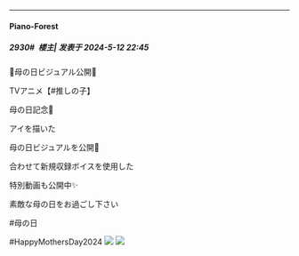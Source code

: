 ﻿
*****

####  Piano-Forest  
##### 2930#         楼主| 发表于 2024-5-12 22:45

🌟母の日ビジュアル公開🌟

TVアニメ【#推しの子】

母の日記念💖

アイを描いた

母の日ビジュアルを公開🌹

合わせて新規収録ボイスを使用した

特別動画も公開中✨

素敵な母の日をお過ごし下さい

#母の日 

#HappyMothersDay2024
<img src="https://p.sda1.dev/17/4bc144ac0452622932a351c8c70e94d2/20240512_224354.jpg" referrerpolicy="no-referrer">
<img src="https://p.sda1.dev/17/1235d6dfe92ccb326d32886ed1c6fff6/20240512_224403.jpg" referrerpolicy="no-referrer">

